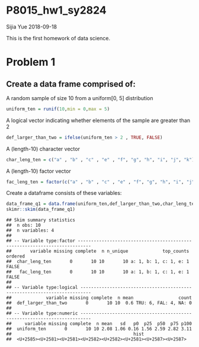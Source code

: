 P8015\_hw1\_sy2824
================
Sijia Yue
2018-09-18

This is the first homework of data science.

Problem 1
=========

Create a data frame comprised of:
---------------------------------

A random sample of size 10 from a uniform\[0, 5\] distribution

``` r
uniform_ten = runif(10,min = 0,max = 5)
```

A logical vector indicating whether elements of the sample are greater than 2

``` r
def_larger_than_two = ifelse(uniform_ten > 2 , TRUE, FALSE)
```

A (length-10) character vector

``` r
char_leng_ten = c("a" , "b" , "c" , "e" , "f", "g", "h", "i", "j", "k")
```

A (length-10) factor vector

``` r
fac_leng_ten = factor(c("a" , "b" , "c" , "e" , "f", "g", "h", "i", "j", "k"))
```

Create a dataframe consists of these variables:

``` r
data_frame_q1 = data.frame(uniform_ten,def_larger_than_two,char_leng_ten,fac_leng_ten)
skimr::skim(data_frame_q1)
```

    ## Skim summary statistics
    ##  n obs: 10 
    ##  n variables: 4 
    ## 
    ## -- Variable type:factor ---------------------------------------------------------------------------
    ##       variable missing complete  n n_unique             top_counts ordered
    ##  char_leng_ten       0       10 10       10 a: 1, b: 1, c: 1, e: 1   FALSE
    ##   fac_leng_ten       0       10 10       10 a: 1, b: 1, c: 1, e: 1   FALSE
    ## 
    ## -- Variable type:logical --------------------------------------------------------------------------
    ##             variable missing complete  n mean                 count
    ##  def_larger_than_two       0       10 10  0.6 TRU: 6, FAL: 4, NA: 0
    ## 
    ## -- Variable type:numeric --------------------------------------------------------------------------
    ##     variable missing complete  n mean   sd   p0  p25  p50  p75 p100
    ##  uniform_ten       0       10 10 2.08 1.06 0.16 1.56 2.59 2.82 3.11
    ##                                              hist
    ##  <U+2585><U+2581><U+2581><U+2582><U+2582><U+2581><U+2587><U+2587>
